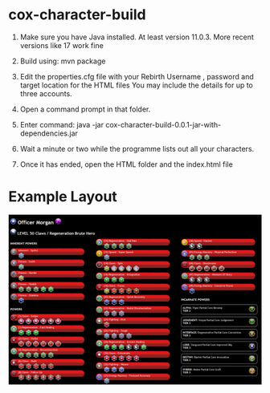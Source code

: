 # cox-character-build
1. Make sure you have Java installed. At least version 11.0.3. More recent versions like 17 work fine

2. Build using: mvn package

3. Edit the properties.cfg file with your Rebirth Username , password and target location for the HTML files
   You may include the details for up to three accounts.

4. Open a command prompt in that folder.

5. Enter command: java -jar cox-character-build-0.0.1-jar-with-dependencies.jar

6. Wait a minute or two while the programme lists out all your characters.

7. Once it has ended, open the HTML folder and the index.html file

# Example Layout
![Example Layout](./src/main/resources/ExampleLayout.png "Example Layout")
